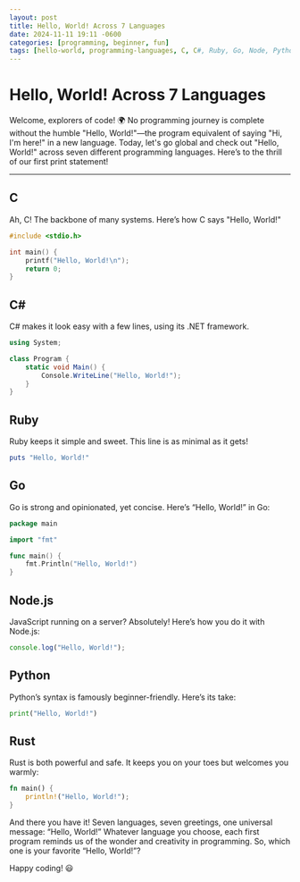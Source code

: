 ```yaml
---
layout: post
title: Hello, World! Across 7 Languages
date: 2024-11-11 19:11 -0600
categories: [programming, beginner, fun]
tags: [hello-world, programming-languages, C, C#, Ruby, Go, Node, Python, Rust]
---
```


# Hello, World! Across 7 Languages

Welcome, explorers of code! 🌍 No programming journey is complete without the humble "Hello, World!"—the program equivalent of saying "Hi, I'm here!" in a new language. Today, let's go global and check out "Hello, World!" across seven different programming languages. Here’s to the thrill of our first print statement!

---

## C

Ah, C! The backbone of many systems. Here’s how C says "Hello, World!"

```c
#include <stdio.h>

int main() {
    printf("Hello, World!\n");
    return 0;
}
```

## C#

C# makes it look easy with a few lines, using its .NET framework.

```c#
using System;

class Program {
    static void Main() {
        Console.WriteLine("Hello, World!");
    }
}
```

## Ruby

Ruby keeps it simple and sweet. This line is as minimal as it gets!

```ruby
puts "Hello, World!"
```

## Go

Go is strong and opinionated, yet concise. Here’s “Hello, World!” in Go:

```go
package main

import "fmt"

func main() {
    fmt.Println("Hello, World!")
}
```

## Node.js

JavaScript running on a server? Absolutely! Here’s how you do it with Node.js:

```javascript
console.log("Hello, World!");
```

## Python

Python’s syntax is famously beginner-friendly. Here’s its take:

```python
print("Hello, World!")
```

## Rust

Rust is both powerful and safe. It keeps you on your toes but welcomes you warmly:

```rust
fn main() {
    println!("Hello, World!");
}
```

And there you have it! Seven languages, seven greetings, one universal message: “Hello, World!” Whatever language you choose, each first program reminds us of the wonder and creativity in programming. So, which one is your favorite “Hello, World!”?

Happy coding! 😃
